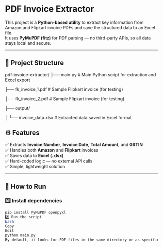 # PDF Invoice Extractor

This project is a **Python-based utility** to extract key information from Amazon and Flipkart invoice PDFs and save the structured data to an Excel file.  
It uses **PyMuPDF (fitz)** for PDF parsing — no third-party APIs, so all data stays local and secure.

---

## 📂 Project Structure

pdf-invoice-extractor/
├── main.py # Main Python script for extraction and Excel export

├── fk_invoice_1.pdf # Sample Flipkart invoice (for testing)

├── fk_invoice_2.pdf # Sample Flipkart invoice (for testing)

├── output/

│ └── invoice_data.xlsx # Extracted data saved in Excel format

## ⚙ Features

✅ Extracts **Invoice Number**, **Invoice Date**, **Total Amount**, and **GSTIN**  
✅ Handles both **Amazon** and **Flipkart** invoices  
✅ Saves data to **Excel (.xlsx)**  
✅ Hard-coded logic — no external API calls  
✅ Simple, lightweight solution

---

## 🚀 How to Run

### 1️⃣ Install dependencies
```bash
pip install PyMuPDF openpyxl
2️⃣ Run the script
bash
Copy
Edit
python main.py
By default, it looks for PDF files in the same directory or as specified in the code. The extracted data will be saved to:



